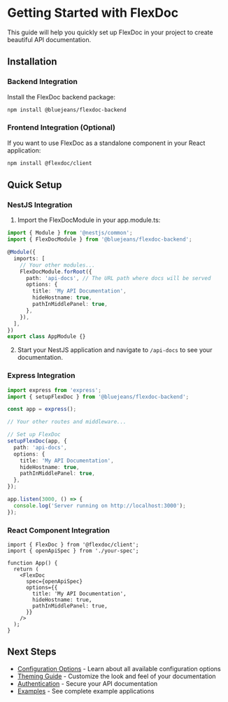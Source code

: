 # Getting Started with FlexDoc

This guide will help you quickly set up FlexDoc in your project to create beautiful API documentation.

## Installation

### Backend Integration

Install the FlexDoc backend package:

```bash
npm install @bluejeans/flexdoc-backend
```

### Frontend Integration (Optional)

If you want to use FlexDoc as a standalone component in your React application:

```bash
npm install @flexdoc/client
```

## Quick Setup

### NestJS Integration

1. Import the FlexDocModule in your app.module.ts:

```typescript
import { Module } from '@nestjs/common';
import { FlexDocModule } from '@bluejeans/flexdoc-backend';

@Module({
  imports: [
    // Your other modules...
    FlexDocModule.forRoot({
      path: 'api-docs', // The URL path where docs will be served
      options: {
        title: 'My API Documentation',
        hideHostname: true,
        pathInMiddlePanel: true,
      },
    }),
  ],
})
export class AppModule {}
```

2. Start your NestJS application and navigate to `/api-docs` to see your documentation.

### Express Integration

```typescript
import express from 'express';
import { setupFlexDoc } from '@bluejeans/flexdoc-backend';

const app = express();

// Your other routes and middleware...

// Set up FlexDoc
setupFlexDoc(app, {
  path: 'api-docs',
  options: {
    title: 'My API Documentation',
    hideHostname: true,
    pathInMiddlePanel: true,
  },
});

app.listen(3000, () => {
  console.log('Server running on http://localhost:3000');
});
```

### React Component Integration

```tsx
import { FlexDoc } from '@flexdoc/client';
import { openApiSpec } from './your-spec';

function App() {
  return (
    <FlexDoc
      spec={openApiSpec}
      options={{
        title: 'My API Documentation',
        hideHostname: true,
        pathInMiddlePanel: true,
      }}
    />
  );
}
```

## Next Steps

- [Configuration Options](./configuration.md) - Learn about all available configuration options
- [Theming Guide](./theming.md) - Customize the look and feel of your documentation
- [Authentication](../packages/backend/docs/authentication.md) - Secure your API documentation
- [Examples](../packages/examples) - See complete example applications
